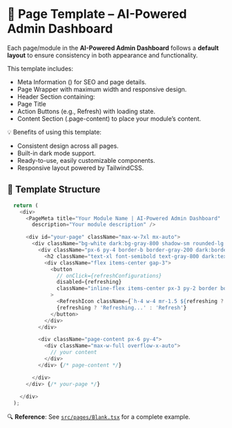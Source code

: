 
# 📄 Page Template – AI-Powered Admin Dashboard


Each page/module in the **AI-Powered Admin Dashboard** follows a **default layout** to ensure consistency in both appearance and functionality.

This template includes:

- Meta Information (<PageMeta />) for SEO and page details.
- Page Wrapper with maximum width and responsive design.
- Header Section containing:
- Page Title
- Action Buttons (e.g., Refresh) with loading state.
- Content Section (.page-content) to place your module’s content.

💡 Benefits of using this template:
- Consistent design across all pages.
- Built-in dark mode support.
- Ready-to-use, easily customizable components.
- Responsive layout powered by TailwindCSS.

## 📌 Template Structure

```typescript
  return (
    <div>
      <PageMeta title="Your Module Name | AI-Powered Admin Dashboard"
        description="Your module description" />

      <div id="your-page" className="max-w-7xl mx-auto">
        <div className="bg-white dark:bg-gray-800 shadow-sm rounded-lg overflow-hidden">
          <div className="px-6 py-4 border-b border-gray-200 dark:border-gray-700 flex justify-between items-center">
            <h2 className="text-xl font-semibold text-gray-800 dark:text-white">Your Module Name</h2>
            <div className="flex items-center gap-3">
              <button
                // onClick={refreshConfigurations}
                disabled={refreshing}
                className="inline-flex items-center px-3 py-2 border border-transparent text-sm leading-4 font-medium rounded-md text-blue-700 bg-blue-100 hover:bg-blue-200 dark:text-blue-300 dark:bg-blue-900/50 dark:hover:bg-blue-900 focus:outline-none focus:ring-2 focus:ring-offset-2 focus:ring-blue-500 dark:focus:ring-offset-gray-800 transition-colors duration-200 disabled:opacity-50"
              >
                <RefreshIcon className={`h-4 w-4 mr-1.5 ${refreshing ? 'animate-spin' : ''}`} />
                {refreshing ? 'Refreshing...' : 'Refresh'}
              </button>
            </div>
          </div>

          <div className="page-content px-6 py-4">
            <div className="max-w-full overflow-x-auto">
              // your content
            </div>
          </div> {/* page-content */}

        </div>
      </div> {/* your-page */}
  
    </div>
  );
```

🔍 **Reference**: See [`src/pages/Blank.tsx`](../src/pages/Blank.tsx) for a complete example.